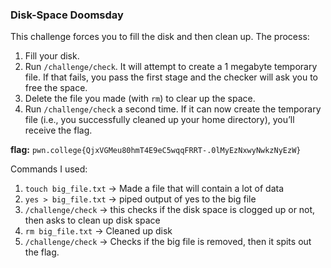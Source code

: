 ### Disk-Space Doomsday 

This challenge forces you to fill the disk and then clean up. The process:

1. Fill your disk.
2. Run `/challenge/check`. It will attempt to create a 1 megabyte temporary file. If that fails, you pass the first stage and the checker will ask you to free the space.
3. Delete the file you made (with `rm`) to clear up the space.
4. Run `/challenge/check` a second time. If it can now create the temporary file (i.e., you successfully cleaned up your home directory), you’ll receive the flag.


**flag:** `pwn.college{QjxVGMeu80hmT4E9eC5wqqFRRT-.0lMyEzNxwyNwkzNyEzW}`

Commands I used: 
1. `touch big_file.txt` -> Made a file that will contain a lot of data
2. `yes > big_file.txt` -> piped output of yes to the big file 
3. `/challenge/check` -> this checks if the disk space is clogged up or not, then asks to clean up disk space 
4. `rm big_file.txt` -> Cleaned up disk 
5. `/challenge/check` -> Checks if the big file is removed, then it spits out the flag. 

